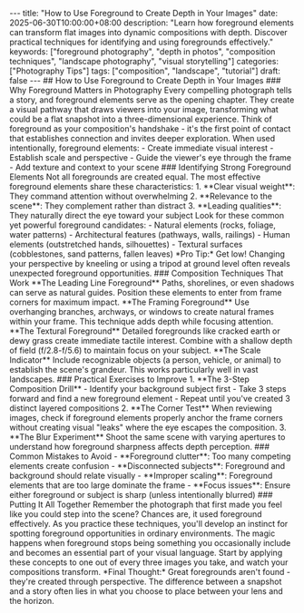\--- title: "How to Use Foreground to Create Depth in Your Images" date: 2025-06-30T10:00:00+08:00 description: "Learn how foreground elements can transform flat images into dynamic compositions with depth. Discover practical techniques for identifying and using foregrounds effectively." keywords: \["foreground photography", "depth in photos", "composition techniques", "landscape photography", "visual storytelling"\] categories: \["Photography Tips"\] tags: \["composition", "landscape", "tutorial"\] draft: false --- ## How to Use Foreground to Create Depth in Your Images ### Why Foreground Matters in Photography Every compelling photograph tells a story, and foreground elements serve as the opening chapter. They create a visual pathway that draws viewers into your image, transforming what could be a flat snapshot into a three-dimensional experience. Think of foreground as your composition's handshake - it's the first point of contact that establishes connection and invites deeper exploration. When used intentionally, foreground elements: - Create immediate visual interest - Establish scale and perspective - Guide the viewer's eye through the frame - Add texture and context to your scene ### Identifying Strong Foreground Elements Not all foregrounds are created equal. The most effective foreground elements share these characteristics: 1\. \*\*Clear visual weight\*\*: They command attention without overwhelming 2\. \*\*Relevance to the scene\*\*: They complement rather than distract 3\. \*\*Leading qualities\*\*: They naturally direct the eye toward your subject Look for these common yet powerful foreground candidates: - Natural elements (rocks, foliage, water patterns) - Architectural features (pathways, walls, railings) - Human elements (outstretched hands, silhouettes) - Textural surfaces (cobblestones, sand patterns, fallen leaves) \*Pro Tip:\* Get low! Changing your perspective by kneeling or using a tripod at ground level often reveals unexpected foreground opportunities. ### Composition Techniques That Work \*\*The Leading Line Foreground\*\* Paths, shorelines, or even shadows can serve as natural guides. Position these elements to enter from frame corners for maximum impact. \*\*The Framing Foreground\*\* Use overhanging branches, archways, or windows to create natural frames within your frame. This technique adds depth while focusing attention. \*\*The Textural Foreground\*\* Detailed foregrounds like cracked earth or dewy grass create immediate tactile interest. Combine with a shallow depth of field (f/2.8-f/5.6) to maintain focus on your subject. \*\*The Scale Indicator\*\* Include recognizable objects (a person, vehicle, or animal) to establish the scene's grandeur. This works particularly well in vast landscapes. ### Practical Exercises to Improve 1\. \*\*The 3-Step Composition Drill\*\* - Identify your background subject first - Take 3 steps forward and find a new foreground element - Repeat until you've created 3 distinct layered compositions 2\. \*\*The Corner Test\*\* When reviewing images, check if foreground elements properly anchor the frame corners without creating visual "leaks" where the eye escapes the composition. 3\. \*\*The Blur Experiment\*\* Shoot the same scene with varying apertures to understand how foreground sharpness affects depth perception. ### Common Mistakes to Avoid - \*\*Foreground clutter\*\*: Too many competing elements create confusion - \*\*Disconnected subjects\*\*: Foreground and background should relate visually - \*\*Improper scaling\*\*: Foreground elements that are too large dominate the frame - \*\*Focus issues\*\*: Ensure either foreground or subject is sharp (unless intentionally blurred) ### Putting It All Together Remember the photograph that first made you feel like you could step into the scene? Chances are, it used foreground effectively. As you practice these techniques, you'll develop an instinct for spotting foreground opportunities in ordinary environments. The magic happens when foreground stops being something you occasionally include and becomes an essential part of your visual language. Start by applying these concepts to one out of every three images you take, and watch your compositions transform. \*Final Thought:\* Great foregrounds aren't found - they're created through perspective. The difference between a snapshot and a story often lies in what you choose to place between your lens and the horizon.